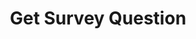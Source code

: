 ---
title: Get Survey Question
excerpt: Retrieves details of a specific question.
api:
  file: organization-1.json
  operationId: get-survey-question
deprecated: false
hidden: true
metadata:
  title: ''
  description: ''
  robots: index
next:
  description: ''
---